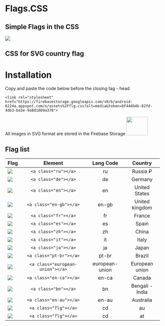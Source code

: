 # Flags.CSS
<h2>Simple Flags in the CSS</h2>
<img src="https://firebasestorage.googleapis.com/v0/b/android-6224a.appspot.com/o/assets%2Fflg.png?alt=media&token=3efddcb8-073c-4f50-a124-d724264ad602">

<h2>CSS for SVG country flag</h2>
<h1>Installation</h1>
Copy and paste the code below
before the closing tag - head

    <link rel="stylesheet" href="https://firebasestorage.googleapis.com/v0/b/android-6224a.appspot.com/o/assets%2Fflg.css?alt=media&token=8f444b4b-02fd-4db3-ba3e-9a8d1869a378">
    
   <link rel="stylesheet" href="https://firebasestorage.googleapis.com/v0/b/android-6224a.appspot.com/o/assets%2Fflg.css?alt=media&token=8f444b4b-02fd-4db3-ba3e-9a8d1869a378">
   
All images in SVG format are stored in the Firebase Storage 
<img src="https://firebasestorage.googleapis.com/v0/b/android-6224a.appspot.com/o/assets%2Ffirebase_logo.png?alt=media&token=d11a07f3-8d1e-4c22-a032-88fbbfeef975" width="70" height="60">


## Flag list

| Flag                        | Element |  Lang Code | Country |
| --------------------------- |:-------:|:-------:|:-------:|
| ![](https://firebasestorage.googleapis.com/v0/b/android-6224a.appspot.com/o/assets%2F197408.svg?alt=media&token=16e3ce8c-e538-453b-a779-e790967fc2e6) | `<a class="ru"></a>` | ru | Russia ₽|
| ![](https://firebasestorage.googleapis.com/v0/b/android-6224a.appspot.com/o/assets%2F197571.svg?alt=media&token=597581ad-0109-49be-93fd-033129aa40bb) | `<a class="de"></a>` | de | Germany|
| ![](https://firebasestorage.googleapis.com/v0/b/android-6224a.appspot.com/o/assets%2F197484.svg?alt=media&token=fe715af6-449e-48b2-9b75-0d4dcb448cb3) | `<a class="en"></a>` | en | United States|
| ![](https://firebasestorage.googleapis.com/v0/b/android-6224a.appspot.com/o/assets%2F197374.svg?alt=media&token=350e35e7-3021-4486-b0f9-40175fbab667) | `<a class="en-gb"></a>` | en-gb | United kingdom|
| ![](https://firebasestorage.googleapis.com/v0/b/android-6224a.appspot.com/o/assets%2F197560.svg?alt=media&token=06608f24-a9ac-42bc-909e-7608b00cd461) | `<a class="fr"></a>` | fr | France |
| ![](https://firebasestorage.googleapis.com/v0/b/android-6224a.appspot.com/o/assets%2F197593.svg?alt=media&token=cfedb2af-22b9-46ca-8aa8-eb5e0dab3d0c) | `<a class="es"></a>` | es | Spain |
| ![](https://firebasestorage.googleapis.com/v0/b/android-6224a.appspot.com/o/assets%2F197375.svg?alt=media&token=920a6501-fdab-46fb-92e7-6202ea692ebb) | `<a class="zh"></a>` | zh | China |
| ![](https://firebasestorage.googleapis.com/v0/b/android-6224a.appspot.com/o/assets%2F197626.svg?alt=media&token=97a2e8b2-7cec-47be-a9ed-9678b87c16c4) | `<a class="it"></a>` | it | Italy | 
| ![](https://firebasestorage.googleapis.com/v0/b/android-6224a.appspot.com/o/assets%2F197604.svg?alt=media&token=9a292df1-8ff8-42ed-b9c7-8cce32b11ab0) | `<a class="ja"></a>` | ja | Japan | 
| ![](https://firebasestorage.googleapis.com/v0/b/android-6224a.appspot.com/o/assets%2F197386.svg?alt=media&token=633d20e0-3464-4953-b084-ab4aa8a29de1) | `<a class="pt-br"></a>` | pt-br | Brazil | 
| ![](https://firebasestorage.googleapis.com/v0/b/android-6224a.appspot.com/o/assets%2F197615.svg?alt=media&token=c504af24-719d-4825-b322-76c44a7465af) | `<a class="european-union"></a>` | european-union |  European union | 
| ![](https://firebasestorage.googleapis.com/v0/b/android-6224a.appspot.com/o/assets%2F197430.svg?alt=media&token=542ebc91-d3e1-4050-b3eb-7391f84d804d) | `<a class="en-ca"></a>` | en-ca | Canada | 
| ![](https://firebasestorage.googleapis.com/v0/b/android-6224a.appspot.com/o/assets%2F197419.svg?alt=media&token=0071a717-9d72-46bc-8cf9-5707188bf21f) | `<a class="bn"></a>` | bn | Bengali - India | 
| ![](https://firebasestorage.googleapis.com/v0/b/android-6224a.appspot.com/o/assets%2F197507.svg?alt=media&token=2438714b-9e4e-47b9-a2e9-40f9f3f49921) | `<a class="en-au"></a>` | en-au | Australia | 
| ![](dist/flags/png/aus.png) | `<a class="flg"></a>` | cd | au | 
| ![](dist/flags/png/aut.png) | `<a class="flg"></a>` | cd | at | 


